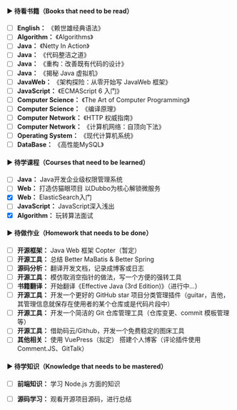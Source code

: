 #### ▶ 待看书籍（Books that need to be read）

- [ ] **English：** 《赖世雄经典语法》
- [ ] **Algorithm：** 《Algorithms》
- [ ] **Java：** 《Netty In Action》
- [ ] **Java：** 《代码整洁之道》
- [ ] **Java：** 《重构：改善既有代码的设计》
- [ ] **Java：** 《揭秘 Java 虚拟机》
- [ ] **JavaWeb：** 《架构探险：从零开始写 JavaWeb 框架》
- [ ] **JavaScript：** 《ECMAScript 6 入门》
- [ ] **Computer Science：** 《The Art of Computer Programming》
- [ ] **Computer Science：** 《编译原理》
- [ ] **Computer Network：** 《HTTP 权威指南》
- [ ] **Computer Network：** 《计算机网络：自顶向下法》
- [ ] **Operating System：** 《现代计算机系统》
- [ ] **DataBase：** 《高性能MySQL》

#### ▶ 待学课程（Courses that need to be learned）

- [ ] **Java：** Java开发企业级权限管理系统
- [ ] **Web：** 打造仿猫眼项目 以Dubbo为核心解锁微服务
- [x] **Web：** ElasticSearch入门
- [ ] **JavaScript：** JavaScript深入浅出
- [x] **Algorithm：** 玩转算法面试 

#### ▶ 待做作业（Homework that needs to be done）

- [ ] **开源框架：** Java Web 框架 Copter（暂定）
- [ ] **开源工具：**  总结 Better MaBatis & Better Spring
- [ ] **源码分析：**  翻译开发文档，记录成博客或日志
- [ ] **开源工具：**  模仿取消空指针的做法，写一个方便的强转工具
- [ ] **书籍翻译：**  开始翻译《Effective Java (3rd Edition)》（进行中...）
- [ ] **开源工具：**  开发一个更好的 GitHub star 项目分类管理插件（guitar，吉他，其管理信息就保存在使用者的某个仓库或是代码片段中）
- [ ] **开源工具：**  开发一个简洁的 Git 仓库管理工具（仓库变更、commit 模板管理等） 
- [ ] **开源工具：**  借助码云/Github，开发一个免费稳定的图床工具
- [ ] **其他相关：**  使用 VuePress（拟定） 搭建个人博客（评论插件使用 Comment.JS、GitTalk）

#### ▶ 待学知识（Knowledge that needs to be mastered）

- [ ] **前端知识：** 学习 Node.js 方面的知识
- [ ] **源码学习：** 观看开源项目源码，进行总结

